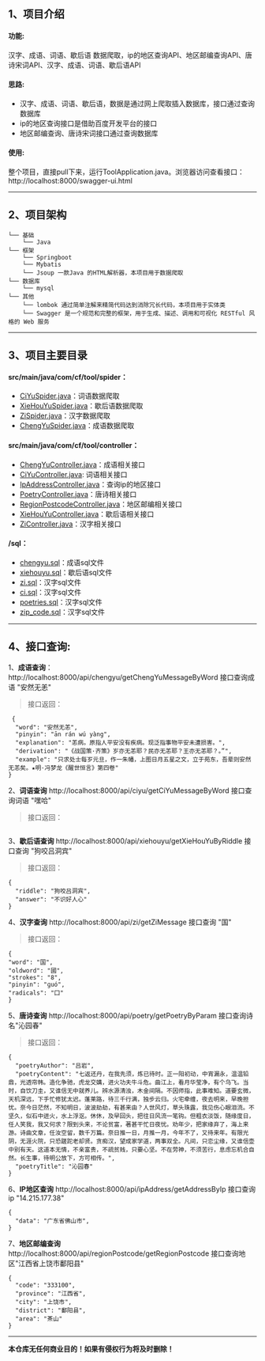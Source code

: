 ## 1、项目介绍  
 #### 功能:
 汉字、成语、词语、歇后语 数据爬取，ip的地区查询API、地区邮编查询API、唐诗宋词API、汉字、成语、词语、歇后语API 
 #### 思路:
 * 汉字、成语、词语、歇后语，数据是通过网上爬取插入数据库，接口通过查询数据库
 * ip的地区查询接口是借助百度开发平台的接口
 * 地区邮编查询、唐诗宋词接口通过查询数据库
 #### 使用:
  整个项目，直接pull下来，运行ToolApplication.java。浏览器访问查看接口：http://localhost:8000/swagger-ui.html
***
## 2、项目架构
```
└── 基础
    └── Java
└── 框架
    └── Springboot
    └── Mybatis
    └── Jsoup 一款Java 的HTML解析器，本项目用于数据爬取
└── 数据库
    └── mysql
└── 其他
    └── lombok 通过简单注解来精简代码达到消除冗长代码，本项目用于实体类
    └── Swagger 是一个规范和完整的框架，用于生成、描述、调用和可视化 RESTful 风格的 Web 服务
```
***
## 3、项目主要目录  
#### src/main/java/com/cf/tool/spider：
* [CiYuSpider.java](https://github.com/caov/tool/blob/master/src/main/java/com/cf/tool/spider/CiYuSpider.java)：词语数据爬取   
* [XieHouYuSpider.java](https://github.com/caov/tool/blob/master/src/main/java/com/cf/tool/spider/XieHouYuSpider.java)：歇后语数据爬取  
* [ZiSpider.java](https://github.com/caov/tool/blob/master/src/main/java/com/cf/tool/spider/ZiSpider.java)：汉字数据爬取  
* [ChengYuSpider.java](https://github.com/caov/tool/blob/master/src/main/java/com/cf/tool/spider/ChengYuSpider.java)：成语数据爬取  

 #### src/main/java/com/cf/tool/controller： 
* [ChengYuController.java](https://github.com/caov/tool/blob/master/src/main/java/com/cf/tool/controller/ChengYuController.java)：成语相关接口  
* [CiYuController.java](https://github.com/caov/tool/blob/master/src/main/java/com/cf/tool/controller/CiYuController.java): 词语相关接口   
* [IpAddressController.java](https://github.com/caov/tool/blob/master/src/main/java/com/cf/tool/controller/IpAddressController.java)：查询ip的地区接口  
* [PoetryController.java](https://github.com/caov/tool/blob/master/src/main/java/com/cf/tool/controller/PoetryController.java)：唐诗相关接口  
* [RegionPostcodeController.java](https://github.com/caov/tool/blob/master/src/main/java/com/cf/tool/controller/RegionPostcodeController.java)：地区邮编相关接口   
* [XieHouYuController.java](https://github.com/caov/tool/blob/master/src/main/java/com/cf/tool/controller/XieHouYuController.java)：歇后语相关接口  
* [ZiController.java](https://github.com/caov/tool/blob/master/src/main/java/com/cf/tool/controller/ZiController.java)：汉字相关接口  

#### /sql：
* [chengyu.sql](https://github.com/caov/tool/tree/master/sql)：成语sql文件 
* [xiehouyu.sql](https://github.com/caov/tool/tree/master/sql)：歇后语sql文件 
* [zi.sql](https://github.com/caov/tool/tree/master/sql)：汉字sql文件 
* [ci.sql](https://github.com/caov/tool/tree/master/sql)：汉字sql文件 
* [poetries.sql](https://github.com/caov/tool/tree/master/sql)：汉字sql文件 
* [zip_code.sql](https://github.com/caov/tool/tree/master/sql)：汉字sql文件 
***
## 4、接口查询: 
1、**成语查询**： http://localhost:8000/api/chengyu/getChengYuMessageByWord 接口查询成语 "安然无恙"  
>接口返回：
```
 {
  "word": "安然无恙",
  "pinyin": "ān rán wú yàng",
  "explanation": "恙病。原指人平安没有疾病。现泛指事物平安未遭损害。",
  "derivation": "《战国策·齐策》岁亦无恙耶？民亦无恙耶？王亦无恙耶？。”",
  "example": "只求处士每岁元旦，作一朱幡，上图日月五星之文，立于苑东，吾辈则安然无恙矣。★明·冯梦龙《醒世恒言》第四卷"
}
 ```
2、**词语查询** http://localhost:8000/api/ciyu/getCiYuMessageByWord 接口查询词语 "嘿哈"
>接口返回： 
 ```

 ```
3、**歇后语查询** http://localhost:8000/api/xiehouyu/getXieHouYuByRiddle 接口查询 "狗咬吕洞宾"  
>接口返回：
 ```
 {
   "riddle": "狗咬吕洞宾",
   "answer": "不识好人心"
 }
 ```
 4、**汉字查询** http://localhost:8000/api/zi/getZiMessage 接口查询 "国"  
>接口返回：
  ```
{
  "word": "国",
  "oldword": "國",
  "strokes": "8",
  "pinyin": "ɡuó",
  "radicals": "囗"
}
```
5、**唐诗查询** http://localhost:8000/api/poetry/getPoetryByParam 接口查询诗名"沁园春"
>接口返回：
```
{
  "poetryAuthor": "吕岩",
  "poetryContent": "七返还丹，在我先须，炼已待时。正一阳初动，中宵漏永，温温铅鼎，光透帘帏。造化争驰，虎龙交媾，进火功夫牛斗危。曲江上，看月华莹净，有个乌飞。当时，自饮刀圭，又谁信无中就养儿。辨水源清浊，木金间隔。不因师指，此事难知。道要玄微，天机深远，下手忙修犹太迟。蓬莱路，待三千行满，独步云归。火宅牵缠，夜去明来，早晚担忧。奈今日茫然，不知明日，波波劫劫，有甚来由？人世风灯，草头珠露，我见伤心眼泪流。不坚久，似石中迸火，水上浮沤。休休，及早回头，把往日风流一笔钩。但粗衣淡饭，随缘度日，任人笑我，我又何求？限到头来，不论贫富，著甚干忙日夜忧。劝年少，把家缘弃了，海上来游。诗曲文章，任汝空留，数千万篇。奈日推一日，月推一月，今年不了，又待来年。有限光阴，无涯火院，只恐蹉跎老却贤。贪痴汉，望成家学道，两事双全。凡间，只恋尘缘，又谁信壶中别有天。这道本无情，不亲富贵，不疏贫贱，只要心坚。不在劳神，不须苦行，息虑忘机合自然。长生事，待明公放下，方可相传。",
  "poetryTitle": "沁园春"
}
```
6、**IP地区查询** http://localhost:8000/api/ipAddress/getAddressByIp 接口查询ip "14.215.177.38" 
```
{
  "data": "广东省佛山市",
}
```
7、**地区邮编查询** http://localhost:8000/api/regionPostcode/getRegionPostcode 接口查询地区"江西省上饶市鄱阳县"  
```
{
  "code": "333100",
  "province": "江西省",
  "city": "上饶市",
  "district": "鄱阳县",
  "area": "茶山"
}
```

***
**本仓库无任何商业目的！如果有侵权行为将及时删除！**
    
